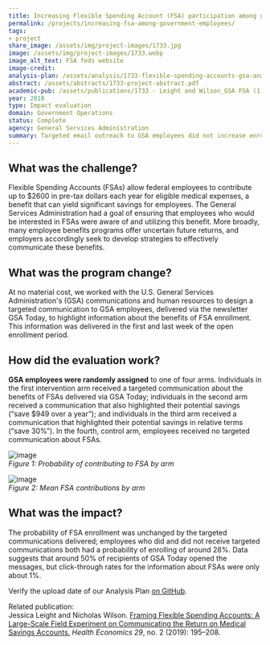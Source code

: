 ```yaml
---
title: Increasing Flexible Spending Account (FSA) participation among government employees
permalink: /projects/increasing-fsa-among-government-employees/
tags:
- project  
share_image: /assets/img/project-images/1733.jpg
image: /assets/img/project-images/1733.webp
image_alt_text: FSA feds website
image-credit:
analysis-plan: /assets/analysis/1733-flexible-spending-accounts-gsa-analysis-plan.pdf
abstract: /assets/abstracts/1733-project-abstract.pdf
academic-pub: /assets/publications/1733 - Leight and Wilson_GSA FSA (1).pdf
year: 2018
type: Impact evaluation
domain: Government Operations
status: Complete
agency: General Services Administration
summary: Targeted email outreach to GSA employees did not increase enrollment in Flexible Spending Accounts
---
```

## What was the challenge?
Flexible Spending Accounts (FSAs) allow federal employees to contribute up to $2600 in pre-tax dollars each year for eligible medical expenses, a benefit that can yield significant savings for employees. The General Services Administration had a goal of ensuring that employees who would be interested in FSAs were aware of and utilizing this benefit. More broadly, many employee benefits programs offer uncertain future returns, and employers accordingly seek to develop strategies to effectively communicate these benefits.

## What was the program change?
At no material cost, we worked with the U.S. General Services Administration's (GSA) communications and human resources to design a targeted communication to GSA employees, delivered via the newsletter GSA Today, to highlight information about the benefits of FSA enrollment. This information was delivered in the first and last week of the open enrollment period.

## How did the evaluation work?
<b>GSA employees were randomly assigned</b> to one of four arms. Individuals in the first intervention arm received a targeted communication about the benefits of FSAs delivered via GSA Today; individuals in the second arm received a communication that also highlighted their potential savings (“save $949 over a year”); and individuals in the third arm received a communication that highlighted their potential savings in relative terms (“save 30%”). In the fourth, control arm, employees received no targeted communication about FSAs.

![image]({{site.baseurl}}/assets/img/project-images/1733-graph1.webp)<br>
*Figure 1: Probability of contributing to FSA by arm*

![image]({{site.baseurl}}/assets/img/project-images/1733-graph2.webp)<br>
*Figure 2: Mean FSA contributions by arm*

## What was the impact?
The probability of FSA enrollment was unchanged by the targeted communications delivered; employees who did and did not receive targeted communications both had a probability of enrolling of around 28%. Data suggests that around 50% of recipients of GSA Today opened the messages, but click-through rates for the information about FSAs were only about 1%.

Verify the upload date of our Analysis Plan <a href="https://github.com/gsa-oes/office-of-evaluation-sciences/commits/master/assets/analysis/1733-flexible-spending-accounts-gsa-analysis-plan.pdf">on GitHub</a>.

Related publication:
<br>
Jessica Leight and Nicholas Wilson. <a href="https://ashecon.confex.com/ashecon/2019/webprogram/Paper7031.html">Framing Flexible Spending Accounts: A Large-Scale Field Experiment on Communicating the Return on Medical Savings Accounts.</a> <i>Health Economics 29</i>, no. 2 (2019): 195–208.
